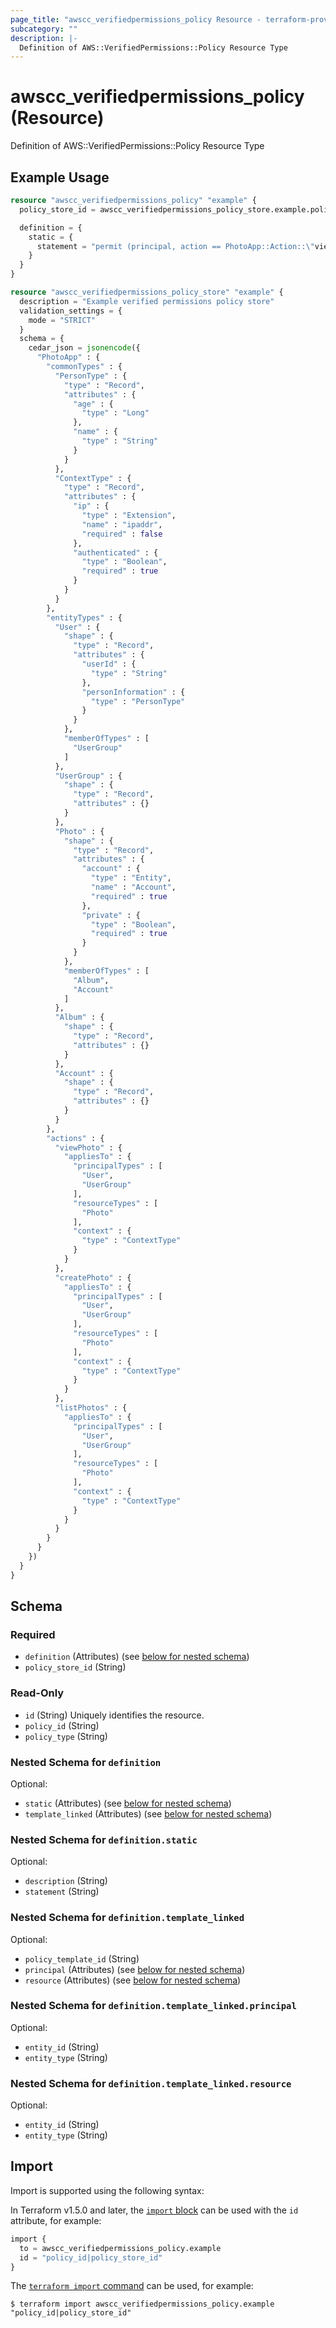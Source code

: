 ```yaml
---
page_title: "awscc_verifiedpermissions_policy Resource - terraform-provider-awscc"
subcategory: ""
description: |-
  Definition of AWS::VerifiedPermissions::Policy Resource Type
---
```


# awscc_verifiedpermissions_policy (Resource)

Definition of AWS::VerifiedPermissions::Policy Resource Type

## Example Usage

```terraform
resource "awscc_verifiedpermissions_policy" "example" {
  policy_store_id = awscc_verifiedpermissions_policy_store.example.policy_store_id

  definition = {
    static = {
      statement = "permit (principal, action == PhotoApp::Action::\"viewPhoto\", resource in PhotoApp::Album:: \"Record\");"
    }
  }
}

resource "awscc_verifiedpermissions_policy_store" "example" {
  description = "Example verified permissions policy store"
  validation_settings = {
    mode = "STRICT"
  }
  schema = {
    cedar_json = jsonencode({
      "PhotoApp" : {
        "commonTypes" : {
          "PersonType" : {
            "type" : "Record",
            "attributes" : {
              "age" : {
                "type" : "Long"
              },
              "name" : {
                "type" : "String"
              }
            }
          },
          "ContextType" : {
            "type" : "Record",
            "attributes" : {
              "ip" : {
                "type" : "Extension",
                "name" : "ipaddr",
                "required" : false
              },
              "authenticated" : {
                "type" : "Boolean",
                "required" : true
              }
            }
          }
        },
        "entityTypes" : {
          "User" : {
            "shape" : {
              "type" : "Record",
              "attributes" : {
                "userId" : {
                  "type" : "String"
                },
                "personInformation" : {
                  "type" : "PersonType"
                }
              }
            },
            "memberOfTypes" : [
              "UserGroup"
            ]
          },
          "UserGroup" : {
            "shape" : {
              "type" : "Record",
              "attributes" : {}
            }
          },
          "Photo" : {
            "shape" : {
              "type" : "Record",
              "attributes" : {
                "account" : {
                  "type" : "Entity",
                  "name" : "Account",
                  "required" : true
                },
                "private" : {
                  "type" : "Boolean",
                  "required" : true
                }
              }
            },
            "memberOfTypes" : [
              "Album",
              "Account"
            ]
          },
          "Album" : {
            "shape" : {
              "type" : "Record",
              "attributes" : {}
            }
          },
          "Account" : {
            "shape" : {
              "type" : "Record",
              "attributes" : {}
            }
          }
        },
        "actions" : {
          "viewPhoto" : {
            "appliesTo" : {
              "principalTypes" : [
                "User",
                "UserGroup"
              ],
              "resourceTypes" : [
                "Photo"
              ],
              "context" : {
                "type" : "ContextType"
              }
            }
          },
          "createPhoto" : {
            "appliesTo" : {
              "principalTypes" : [
                "User",
                "UserGroup"
              ],
              "resourceTypes" : [
                "Photo"
              ],
              "context" : {
                "type" : "ContextType"
              }
            }
          },
          "listPhotos" : {
            "appliesTo" : {
              "principalTypes" : [
                "User",
                "UserGroup"
              ],
              "resourceTypes" : [
                "Photo"
              ],
              "context" : {
                "type" : "ContextType"
              }
            }
          }
        }
      }
    })
  }
}
```

<!-- schema generated by tfplugindocs -->
## Schema

### Required

- `definition` (Attributes) (see [below for nested schema](#nestedatt--definition))
- `policy_store_id` (String)

### Read-Only

- `id` (String) Uniquely identifies the resource.
- `policy_id` (String)
- `policy_type` (String)

<a id="nestedatt--definition"></a>
### Nested Schema for `definition`

Optional:

- `static` (Attributes) (see [below for nested schema](#nestedatt--definition--static))
- `template_linked` (Attributes) (see [below for nested schema](#nestedatt--definition--template_linked))

<a id="nestedatt--definition--static"></a>
### Nested Schema for `definition.static`

Optional:

- `description` (String)
- `statement` (String)


<a id="nestedatt--definition--template_linked"></a>
### Nested Schema for `definition.template_linked`

Optional:

- `policy_template_id` (String)
- `principal` (Attributes) (see [below for nested schema](#nestedatt--definition--template_linked--principal))
- `resource` (Attributes) (see [below for nested schema](#nestedatt--definition--template_linked--resource))

<a id="nestedatt--definition--template_linked--principal"></a>
### Nested Schema for `definition.template_linked.principal`

Optional:

- `entity_id` (String)
- `entity_type` (String)


<a id="nestedatt--definition--template_linked--resource"></a>
### Nested Schema for `definition.template_linked.resource`

Optional:

- `entity_id` (String)
- `entity_type` (String)

## Import

Import is supported using the following syntax:

In Terraform v1.5.0 and later, the [`import` block](https://developer.hashicorp.com/terraform/language/import) can be used with the `id` attribute, for example:

```terraform
import {
  to = awscc_verifiedpermissions_policy.example
  id = "policy_id|policy_store_id"
}
```

The [`terraform import` command](https://developer.hashicorp.com/terraform/cli/commands/import) can be used, for example:

```shell
$ terraform import awscc_verifiedpermissions_policy.example "policy_id|policy_store_id"
```